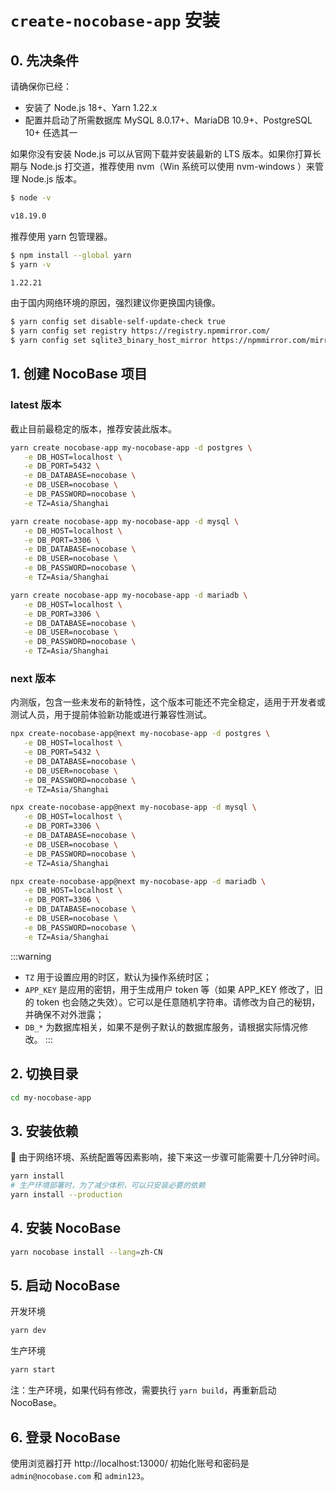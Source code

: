 # `create-nocobase-app` 安装

## 0. 先决条件

请确保你已经：

- 安装了 Node.js 18+、Yarn 1.22.x
- 配置并启动了所需数据库 MySQL 8.0.17+、MariaDB 10.9+、PostgreSQL 10+ 任选其一

如果你没有安装 Node.js 可以从官网下载并安装最新的 LTS 版本。如果你打算长期与 Node.js 打交道，推荐使用 nvm（Win 系统可以使用 nvm-windows ）来管理 Node.js 版本。

```bash
$ node -v

v18.19.0
```

推荐使用 yarn 包管理器。

```bash
$ npm install --global yarn
$ yarn -v

1.22.21
```

由于国内网络环境的原因，强烈建议你更换国内镜像。

```bash
$ yarn config set disable-self-update-check true
$ yarn config set registry https://registry.npmmirror.com/
$ yarn config set sqlite3_binary_host_mirror https://npmmirror.com/mirrors/sqlite3/
```

## 1. 创建 NocoBase 项目

### latest 版本

截止目前最稳定的版本，推荐安装此版本。

<Tabs>
<div label="PostgreSQL" name="postgres">

```bash
yarn create nocobase-app my-nocobase-app -d postgres \
   -e DB_HOST=localhost \
   -e DB_PORT=5432 \
   -e DB_DATABASE=nocobase \
   -e DB_USER=nocobase \
   -e DB_PASSWORD=nocobase \
   -e TZ=Asia/Shanghai
```

</div>

<div label="MySQL" name="mysql">

```bash
yarn create nocobase-app my-nocobase-app -d mysql \
   -e DB_HOST=localhost \
   -e DB_PORT=3306 \
   -e DB_DATABASE=nocobase \
   -e DB_USER=nocobase \
   -e DB_PASSWORD=nocobase \
   -e TZ=Asia/Shanghai
```

</div>

<div label="MariaDB" name="mariadb">

```bash
yarn create nocobase-app my-nocobase-app -d mariadb \
   -e DB_HOST=localhost \
   -e DB_PORT=3306 \
   -e DB_DATABASE=nocobase \
   -e DB_USER=nocobase \
   -e DB_PASSWORD=nocobase \
   -e TZ=Asia/Shanghai
```

</div>
</Tabs>

### next 版本

内测版，包含一些未发布的新特性，这个版本可能还不完全稳定，适用于开发者或测试人员，用于提前体验新功能或进行兼容性测试。

<Tabs>
<div label="PostgreSQL" name="postgres">

```bash
npx create-nocobase-app@next my-nocobase-app -d postgres \
   -e DB_HOST=localhost \
   -e DB_PORT=5432 \
   -e DB_DATABASE=nocobase \
   -e DB_USER=nocobase \
   -e DB_PASSWORD=nocobase \
   -e TZ=Asia/Shanghai
```

</div>

<div label="MySQL" name="mysql">

```bash
npx create-nocobase-app@next my-nocobase-app -d mysql \
   -e DB_HOST=localhost \
   -e DB_PORT=3306 \
   -e DB_DATABASE=nocobase \
   -e DB_USER=nocobase \
   -e DB_PASSWORD=nocobase \
   -e TZ=Asia/Shanghai
```

</div>

<div label="MariaDB" name="mariadb">

```bash
npx create-nocobase-app@next my-nocobase-app -d mariadb \
   -e DB_HOST=localhost \
   -e DB_PORT=3306 \
   -e DB_DATABASE=nocobase \
   -e DB_USER=nocobase \
   -e DB_PASSWORD=nocobase \
   -e TZ=Asia/Shanghai
```

</div>
</Tabs>

:::warning
- `TZ` 用于设置应用的时区，默认为操作系统时区；
- `APP_KEY` 是应用的密钥，用于生成用户 token 等（如果 APP_KEY 修改了，旧的 token 也会随之失效）。它可以是任意随机字符串。请修改为自己的秘钥，并确保不对外泄露；
- `DB_*` 为数据库相关，如果不是例子默认的数据库服务，请根据实际情况修改。
:::

## 2. 切换目录

```bash
cd my-nocobase-app
```

## 3. 安装依赖

📢 由于网络环境、系统配置等因素影响，接下来这一步骤可能需要十几分钟时间。

```bash
yarn install
# 生产环境部署时，为了减少体积，可以只安装必要的依赖
yarn install --production
```

## 4. 安装 NocoBase

```bash
yarn nocobase install --lang=zh-CN
```

## 5. 启动 NocoBase

开发环境

```bash
yarn dev
```

生产环境

```bash
yarn start
```

注：生产环境，如果代码有修改，需要执行 `yarn build`，再重新启动 NocoBase。

## 6. 登录 NocoBase

使用浏览器打开 http://localhost:13000/ 初始化账号和密码是 `admin@nocobase.com` 和 `admin123`。
